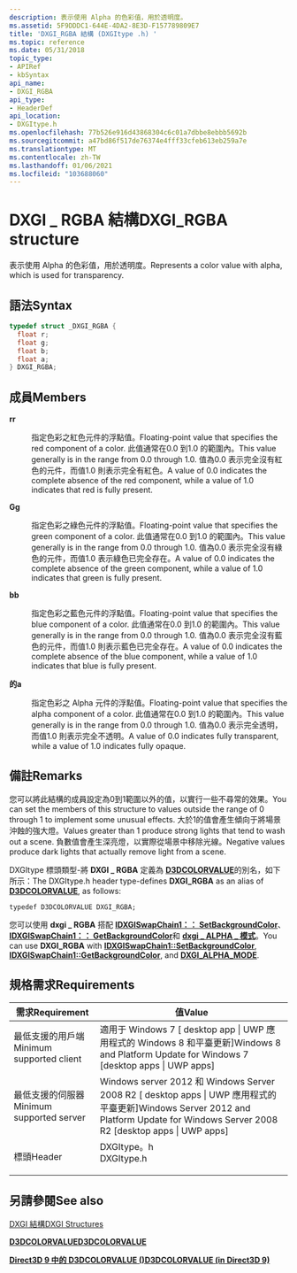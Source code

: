 ```yaml
---
description: 表示使用 Alpha 的色彩值，用於透明度。
ms.assetid: 5F9DDDC1-644E-4DA2-8E3D-F157789809E7
title: 'DXGI_RGBA 結構 (DXGItype .h) '
ms.topic: reference
ms.date: 05/31/2018
topic_type:
- APIRef
- kbSyntax
api_name:
- DXGI_RGBA
api_type:
- HeaderDef
api_location:
- DXGItype.h
ms.openlocfilehash: 77b526e916d43868304c6c01a7dbbe8ebbb5692b
ms.sourcegitcommit: a47bd86f517de76374e4fff33cfeb613eb259a7e
ms.translationtype: MT
ms.contentlocale: zh-TW
ms.lasthandoff: 01/06/2021
ms.locfileid: "103688060"
---
```

# <a name="dxgi_rgba-structure"></a><span data-ttu-id="0bee6-103">DXGI \_ RGBA 結構</span><span class="sxs-lookup"><span data-stu-id="0bee6-103">DXGI\_RGBA structure</span></span>

<span data-ttu-id="0bee6-104">表示使用 Alpha 的色彩值，用於透明度。</span><span class="sxs-lookup"><span data-stu-id="0bee6-104">Represents a color value with alpha, which is used for transparency.</span></span>

## <a name="syntax"></a><span data-ttu-id="0bee6-105">語法</span><span class="sxs-lookup"><span data-stu-id="0bee6-105">Syntax</span></span>


```C++
typedef struct _DXGI_RGBA {
  float r;
  float g;
  float b;
  float a;
} DXGI_RGBA;
```



## <a name="members"></a><span data-ttu-id="0bee6-106">成員</span><span class="sxs-lookup"><span data-stu-id="0bee6-106">Members</span></span>

<dl> <dt>

<span data-ttu-id="0bee6-107">**r**</span><span class="sxs-lookup"><span data-stu-id="0bee6-107">**r**</span></span>
</dt> <dd>

<span data-ttu-id="0bee6-108">指定色彩之紅色元件的浮點值。</span><span class="sxs-lookup"><span data-stu-id="0bee6-108">Floating-point value that specifies the red component of a color.</span></span> <span data-ttu-id="0bee6-109">此值通常在0.0 到1.0 的範圍內。</span><span class="sxs-lookup"><span data-stu-id="0bee6-109">This value generally is in the range from 0.0 through 1.0.</span></span> <span data-ttu-id="0bee6-110">值為0.0 表示完全沒有紅色的元件，而值1.0 則表示完全有紅色。</span><span class="sxs-lookup"><span data-stu-id="0bee6-110">A value of 0.0 indicates the complete absence of the red component, while a value of 1.0 indicates that red is fully present.</span></span>

</dd> <dt>

<span data-ttu-id="0bee6-111">**G**</span><span class="sxs-lookup"><span data-stu-id="0bee6-111">**g**</span></span>
</dt> <dd>

<span data-ttu-id="0bee6-112">指定色彩之綠色元件的浮點值。</span><span class="sxs-lookup"><span data-stu-id="0bee6-112">Floating-point value that specifies the green component of a color.</span></span> <span data-ttu-id="0bee6-113">此值通常在0.0 到1.0 的範圍內。</span><span class="sxs-lookup"><span data-stu-id="0bee6-113">This value generally is in the range from 0.0 through 1.0.</span></span> <span data-ttu-id="0bee6-114">值為0.0 表示完全沒有綠色的元件，而值1.0 表示綠色已完全存在。</span><span class="sxs-lookup"><span data-stu-id="0bee6-114">A value of 0.0 indicates the complete absence of the green component, while a value of 1.0 indicates that green is fully present.</span></span>

</dd> <dt>

<span data-ttu-id="0bee6-115">**b**</span><span class="sxs-lookup"><span data-stu-id="0bee6-115">**b**</span></span>
</dt> <dd>

<span data-ttu-id="0bee6-116">指定色彩之藍色元件的浮點值。</span><span class="sxs-lookup"><span data-stu-id="0bee6-116">Floating-point value that specifies the blue component of a color.</span></span> <span data-ttu-id="0bee6-117">此值通常在0.0 到1.0 的範圍內。</span><span class="sxs-lookup"><span data-stu-id="0bee6-117">This value generally is in the range from 0.0 through 1.0.</span></span> <span data-ttu-id="0bee6-118">值為0.0 表示完全沒有藍色的元件，而值1.0 則表示藍色已完全存在。</span><span class="sxs-lookup"><span data-stu-id="0bee6-118">A value of 0.0 indicates the complete absence of the blue component, while a value of 1.0 indicates that blue is fully present.</span></span>

</dd> <dt>

<span data-ttu-id="0bee6-119">**的**</span><span class="sxs-lookup"><span data-stu-id="0bee6-119">**a**</span></span>
</dt> <dd>

<span data-ttu-id="0bee6-120">指定色彩之 Alpha 元件的浮點值。</span><span class="sxs-lookup"><span data-stu-id="0bee6-120">Floating-point value that specifies the alpha component of a color.</span></span> <span data-ttu-id="0bee6-121">此值通常在0.0 到1.0 的範圍內。</span><span class="sxs-lookup"><span data-stu-id="0bee6-121">This value generally is in the range from 0.0 through 1.0.</span></span> <span data-ttu-id="0bee6-122">值為0.0 表示完全透明，而值1.0 則表示完全不透明。</span><span class="sxs-lookup"><span data-stu-id="0bee6-122">A value of 0.0 indicates fully transparent, while a value of 1.0 indicates fully opaque.</span></span>

</dd> </dl>

## <a name="remarks"></a><span data-ttu-id="0bee6-123">備註</span><span class="sxs-lookup"><span data-stu-id="0bee6-123">Remarks</span></span>

<span data-ttu-id="0bee6-124">您可以將此結構的成員設定為0到1範圍以外的值，以實行一些不尋常的效果。</span><span class="sxs-lookup"><span data-stu-id="0bee6-124">You can set the members of this structure to values outside the range of 0 through 1 to implement some unusual effects.</span></span> <span data-ttu-id="0bee6-125">大於1的值會產生傾向于將場景沖蝕的強大燈。</span><span class="sxs-lookup"><span data-stu-id="0bee6-125">Values greater than 1 produce strong lights that tend to wash out a scene.</span></span> <span data-ttu-id="0bee6-126">負數值會產生深亮燈，以實際從場景中移除光線。</span><span class="sxs-lookup"><span data-stu-id="0bee6-126">Negative values produce dark lights that actually remove light from a scene.</span></span>

<span data-ttu-id="0bee6-127">DXGItype 標頭類型-將 **DXGI \_ RGBA** 定義為 [**D3DCOLORVALUE**](d3dcolorvalue.md)的別名，如下所示：</span><span class="sxs-lookup"><span data-stu-id="0bee6-127">The DXGItype.h header type-defines **DXGI\_RGBA** as an alias of [**D3DCOLORVALUE**](d3dcolorvalue.md), as follows:</span></span>


```
typedef D3DCOLORVALUE DXGI_RGBA;
```



<span data-ttu-id="0bee6-128">您可以使用 **dxgi \_ RGBA** 搭配 [**IDXGISwapChain1：： SetBackgroundColor**](/windows/desktop/api/DXGI1_2/nf-dxgi1_2-idxgiswapchain1-setbackgroundcolor)、 [**IDXGISwapChain1：： GetBackgroundColor**](/windows/desktop/api/DXGI1_2/nf-dxgi1_2-idxgiswapchain1-getbackgroundcolor)和 [**dxgi \_ ALPHA \_ 模式**](/windows/desktop/api/DXGI1_2/ne-dxgi1_2-dxgi_alpha_mode)。</span><span class="sxs-lookup"><span data-stu-id="0bee6-128">You can use **DXGI\_RGBA** with [**IDXGISwapChain1::SetBackgroundColor**](/windows/desktop/api/DXGI1_2/nf-dxgi1_2-idxgiswapchain1-setbackgroundcolor), [**IDXGISwapChain1::GetBackgroundColor**](/windows/desktop/api/DXGI1_2/nf-dxgi1_2-idxgiswapchain1-getbackgroundcolor), and [**DXGI\_ALPHA\_MODE**](/windows/desktop/api/DXGI1_2/ne-dxgi1_2-dxgi_alpha_mode).</span></span>

## <a name="requirements"></a><span data-ttu-id="0bee6-129">規格需求</span><span class="sxs-lookup"><span data-stu-id="0bee6-129">Requirements</span></span>



| <span data-ttu-id="0bee6-130">需求</span><span class="sxs-lookup"><span data-stu-id="0bee6-130">Requirement</span></span> | <span data-ttu-id="0bee6-131">值</span><span class="sxs-lookup"><span data-stu-id="0bee6-131">Value</span></span> |
|-------------------------------------|------------------------------------------------------------------------------------------------------------|
| <span data-ttu-id="0bee6-132">最低支援的用戶端</span><span class="sxs-lookup"><span data-stu-id="0bee6-132">Minimum supported client</span></span><br/> | <span data-ttu-id="0bee6-133">適用于 Windows 7 \[ desktop app \| UWP 應用程式的 Windows 8 和平臺更新\]</span><span class="sxs-lookup"><span data-stu-id="0bee6-133">Windows 8 and Platform Update for Windows 7 \[desktop apps \| UWP apps\]</span></span><br/>                        |
| <span data-ttu-id="0bee6-134">最低支援的伺服器</span><span class="sxs-lookup"><span data-stu-id="0bee6-134">Minimum supported server</span></span><br/> | <span data-ttu-id="0bee6-135">Windows server 2012 和 Windows Server 2008 R2 \[ desktop apps \| UWP 應用程式的平臺更新\]</span><span class="sxs-lookup"><span data-stu-id="0bee6-135">Windows Server 2012 and Platform Update for Windows Server 2008 R2 \[desktop apps \| UWP apps\]</span></span><br/> |
| <span data-ttu-id="0bee6-136">標頭</span><span class="sxs-lookup"><span data-stu-id="0bee6-136">Header</span></span><br/>                   | <dl> <span data-ttu-id="0bee6-137"><dt>DXGItype。h</dt></span><span class="sxs-lookup"><span data-stu-id="0bee6-137"><dt>DXGItype.h</dt></span></span> </dl>                      |



## <a name="see-also"></a><span data-ttu-id="0bee6-138">另請參閱</span><span class="sxs-lookup"><span data-stu-id="0bee6-138">See also</span></span>

<dl> <dt>

[<span data-ttu-id="0bee6-139">DXGI 結構</span><span class="sxs-lookup"><span data-stu-id="0bee6-139">DXGI Structures</span></span>](d3d10-graphics-reference-dxgi-structures.md)
</dt> <dt>

[<span data-ttu-id="0bee6-140">**D3DCOLORVALUE**</span><span class="sxs-lookup"><span data-stu-id="0bee6-140">**D3DCOLORVALUE**</span></span>](d3dcolorvalue.md)
</dt> <dt>

[<span data-ttu-id="0bee6-141">**Direct3D 9 中的 D3DCOLORVALUE ()**</span><span class="sxs-lookup"><span data-stu-id="0bee6-141">**D3DCOLORVALUE (in Direct3D 9)**</span></span>](../direct3d9/d3dcolorvalue.md)
</dt> </dl>

 

 
